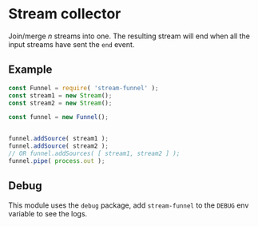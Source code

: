 # Stream collector

Join/merge *n* streams into one. The resulting stream will end when all the input streams have sent the `end` event.

## Example

```js
const Funnel = require( 'stream-funnel' );
const stream1 = new Stream();
const stream2 = new Stream();

const funnel = new Funnel();


funnel.addSource( stream1 );
funnel.addSource( stream2 );
// OR funnel.addSources( [ stream1, stream2 ] );
funnel.pipe( process.out );
```


## Debug

This module uses the `debug` package, add `stream-funnel` to the `DEBUG` env variable to see the logs.